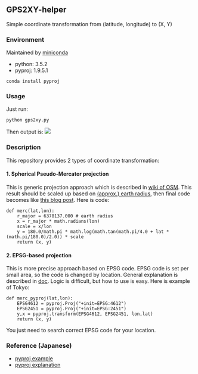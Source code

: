 ## GPS2XY-helper
Simple coordinate transformation from (latitude, longitude) to (X, Y)

### Environment
Maintained by [miniconda](https://conda.io/miniconda.html)
* python: 3.5.2
* pyproj: 1.9.5.1
```
conda install pyproj
```

### Usage
Just run:
```
python gps2xy.py
```
Then output is:
![](https://user-images.githubusercontent.com/10651438/45730981-fd991700-bc0f-11e8-9ace-60e7b12b90eb.JPG)

### Description
This repository provides 2 types of coordinate transformation:
#### 1. Spherical Pseudo-Mercator projection
This is generic projection approach which is described in [wiki of OSM](https://wiki.openstreetmap.org/wiki/Mercator#Python). This result should be scaled up based on [(approx.) earth radius](https://en.wikipedia.org/wiki/Earth_radius), then final code becomes like [this blog post](https://towardsdatascience.com/exploring-and-visualizing-chicago-transit-data-using-pandas-and-bokeh-part-ii-intro-to-bokeh-5dca6c5ced10). Here is code:
```
def merc(lat,lon):
    r_major = 6378137.000 # earth radius
    x = r_major * math.radians(lon)
    scale = x/lon
    y = 180.0/math.pi * math.log(math.tan(math.pi/4.0 + lat * (math.pi/180.0)/2.0)) * scale
    return (x, y)
```

#### 2. EPSG-based projection
This is more precise approach based on EPSG code. EPSG code is set per small area, so the code is changed by location. General explanation is described in [doc](https://jswhit.github.io/pyproj/). Logic is difficult, but how to use is easy. Here is example of Tokyo:
```
def merc_pyproj(lat,lon):
    EPSG4612 = pyproj.Proj("+init=EPSG:4612")
    EPSG2451 = pyproj.Proj("+init=EPSG:2451")
    y,x = pyproj.transform(EPSG4612, EPSG2451, lon,lat)
    return (x, y)
```
You just need to search correct EPSG code for your location.

### Reference (Japanese)
* [pyproj example](http://sanvarie.hatenablog.com/entry/2016/01/04/170242)
* [pyproj explanation](https://ikatakos.com/pot/programming/python/packages/pyproj)
